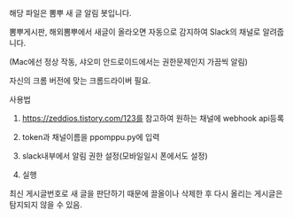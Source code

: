 해당 파일은 뽐뿌 새 글 알림 봇입니다.

뽐뿌게시판, 해외뽐뿌에서 새글이 올라오면 자동으로 감지하여
Slack의 채널로 알려줍니다.

(Mac에선 정상 작동, 샤오미 안드로이드에서는 권한문제인지 가끔씩 알림)

자신의 크롬 버전에 맞는 크롬드라이버 필요.

사용법

1. https://zeddios.tistory.com/123를 참고하여 원하는 채널에 webhook api등록

2. token과 채널이름을 ppomppu.py에 입력

3. slack내부에서 알림 권한 설정(모바일일시 폰에서도 설정)

4. 실행


최신 게시글번호로 새 글을 판단하기 때문에 끌올이나 삭제한 후 다시 올리는 게시글은 탐지되지 않을 수 있음.


